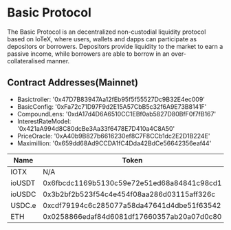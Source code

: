 Basic Protocol
=================

The Basic Protocol is an decentralized non-custodial liquidity protocol based on IoTeX, where users, wallets and dapps can participate as depositors or borrowers. Depositors provide liquidity to the market to earn a passive income, while borrowers are able to borrow in an over-collateralised manner.

Contract Addresses(Mainnet)
------------
- Basictroller: '0x47D7B83947Aa12fEb95f5f55527Dc9B32E4ec009'
- BasicConfig: '0xFa72c71D97F9d2E15A57CbB5c32f6A9E73B8141F'
- CompoundLens: '0xdA17d4D6A6510CC1EBf0ab5827D80BfF0f7fB167'
- InterestRateModel: '0x421aA994d8C80dcBe3Aa33f6478E7D410a4C8A50'
- PriceOracle: '0xA40b9B827b6616230ef8C7F8CCb1dc2E2D1B224E'
- Maximillion: '0x659dd68Ad9CCDA1fC4Dda42BdCe56642356eaf44'
  
| Name          | Token         | bToken        | Decimals |
| ------------- | ------------- | ------------- | -------- |
| IOTX          |   N/A         | 0x83C51de03f03C5E23f02F674dbD2032e164112Fc | 18 |
| ioUSDT        | 0x6fbcdc1169b5130c59e72e51ed68a84841c98cd1  | 0x8fe03600dC4d5eC17BDCb8C257245baBd8CCcBc8 | 6  |
| ioUSDC        | 0x3b2bf2b523f54c4e454f08aa286d03115aff326c  | 0x8e350a24E49D89d001617cf3484832C11fA94538 | 6  |
| USDC.e        | 0xcdf79194c6c285077a58da47641d4dbe51f63542  | 0xA81e1Ded2A53C66D7d4c0aD325543B8Ce48f9149 | 6  |
| ETH           | 0x0258866edaf84d6081df17660357ab20a07d0c80  | 0x9Dd8aFA0b94f22db2f3916eB876DAEf63E5f0a0C | 18 |
